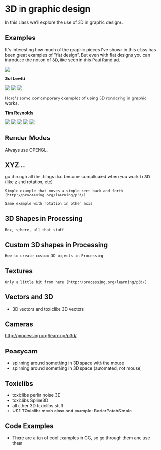 3D in graphic design
====================

In this class we'll explore the use of 3D in graphic designs.

Examples
--------

It's interesting how much of the graphic pieces I've shown in this class has been great examples of "flat design". But even with flat designs you can introduce the notion of 3D, like seen in this Paul Rand ad.

<img src="http://runemadsen-2012.s3.amazonaws.com/printing-code-2012/3D/rand_small.jpg" data-slideshow="http://runemadsen-2012.s3.amazonaws.com/printing-code-2012/3D/rand.jpg" />

**Sol Lewitt**

<img src="http://runemadsen-2012.s3.amazonaws.com/printing-code-2012/3D/lewitt1_small.jpg" data-slideshow="http://runemadsen-2012.s3.amazonaws.com/printing-code-2012/3D/lewitt1.jpg" />

<img src="http://runemadsen-2012.s3.amazonaws.com/printing-code-2012/3D/lewitt2_small.jpg" data-slideshow="http://runemadsen-2012.s3.amazonaws.com/printing-code-2012/3D/lewitt2.jpg" />

<img src="http://runemadsen-2012.s3.amazonaws.com/printing-code-2012/3D/lewitt3_small.jpg" data-slideshow="http://runemadsen-2012.s3.amazonaws.com/printing-code-2012/3D/lewitt3.jpg" />

Here's some contemporary examples of using 3D rendering in graphic works. 

**Tim Reynolds**

<img src="http://runemadsen-2012.s3.amazonaws.com/printing-code-2012/3D/reynolds1_small.jpg" data-slideshow="http://runemadsen-2012.s3.amazonaws.com/printing-code-2012/3D/reynolds1.jpg" />

<img src="http://runemadsen-2012.s3.amazonaws.com/printing-code-2012/3D/reynolds2_small.jpg" data-slideshow="http://runemadsen-2012.s3.amazonaws.com/printing-code-2012/3D/reynolds2.jpg" />

<img src="http://runemadsen-2012.s3.amazonaws.com/printing-code-2012/3D/reynolds3_small.jpg" data-slideshow="http://runemadsen-2012.s3.amazonaws.com/printing-code-2012/3D/reynolds3.jpg" />

<img src="http://runemadsen-2012.s3.amazonaws.com/printing-code-2012/3D/reynolds4_small.jpg" data-slideshow="http://runemadsen-2012.s3.amazonaws.com/printing-code-2012/3D/reynolds4.jpg" />

<img src="http://runemadsen-2012.s3.amazonaws.com/printing-code-2012/3D/reynolds5_small.jpg" data-slideshow="http://runemadsen-2012.s3.amazonaws.com/printing-code-2012/3D/reynolds5.jpg" />


Render Modes
------------

Always use OPENGL.


XYZ...
------

go through all the things that become complicated when you work in 3D
(like z and rotation, etc)

	Simple example that moves a simple rect back and forth (http://processing.org/learning/p3d/)

	Same example with rotation in other axis


3D Shapes in Processing
-----------------------

	Box, sphere, all that stuff


Custom 3D shapes in Processing
------------------------------

	How to create custom 3D objects in Processing


Textures
--------

	Only a little bit from here (http://processing.org/learning/p3d/)



Vectors and 3D
--------------

* 3D vectors and toxiclibs 3D vectors


Cameras
-------

http://processing.org/learning/p3d/

Peasycam
---------

* spinning around something in 3D space with the mouse
* spinning around something in 3D space (automated, not mouse)


Toxiclibs
---------

* toxiclibs perlin noise 3D
* toxiclibs Spline3D
* all other 3D toxiclibs stuff
* USE TOxiclibs mesh class and example: BezierPatchSimple


Code Examples
-------------

* There are a ton of cool examples in GG, so go through them and use them

